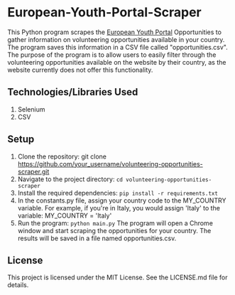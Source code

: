 # European-Youth-Portal-Scraper
This Python program scrapes the [European Youth Portal](https://youth.europa.eu/go-abroad/volunteering/opportunities_en) Opportunities to gather 
information on volunteering opportunities available in your country. The program saves
this information in a CSV file called "opportunities.csv". The purpose of the program 
is to allow users to easily filter through the volunteering opportunities available on 
the website by their country, as the website currently does not offer this functionality.

## Technologies/Libraries Used
1. Selenium
2. CSV

## Setup
1. Clone the repository:
git clone https://github.com/your_username/volunteering-opportunities-scraper.git
2. Navigate to the project directory:
`cd volunteering-opportunities-scraper`
3. Install the required dependencies:
`pip install -r requirements.txt`
3. In the constants.py file, assign your country code to the MY_COUNTRY variable. For example, if you're in Italy, you would assign 'Italy' to the variable:
MY_COUNTRY = 'Italy'
4. Run the program:
`python main.py`
The program will open a Chrome window and start scraping the opportunities for your country. The results will be saved in a file named opportunities.csv.

## License
This project is licensed under the MIT License. See the LICENSE.md file for details.
